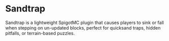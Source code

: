 # Sandtrap
Sandtrap is a lightweight SpigotMC plugin that causes players to sink or fall when stepping on un-updated blocks, perfect for quicksand traps, hidden pitfalls, or terrain-based puzzles.
